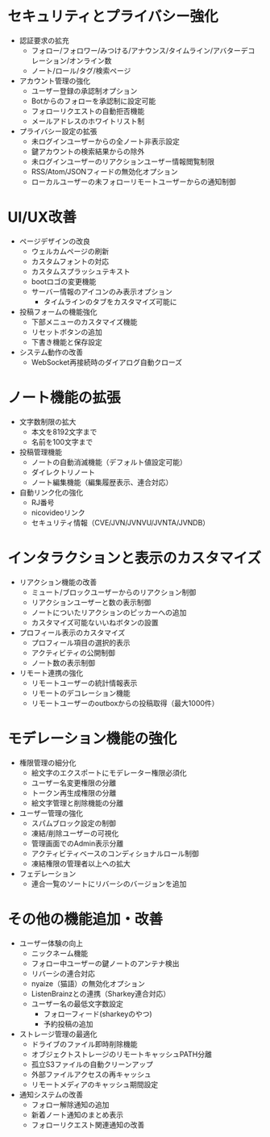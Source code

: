# セキュリティとプライバシー強化
- 認証要求の拡充
  - フォロー/フォロワー/みつける/アナウンス/タイムライン/アバターデコレーション/オンライン数
  - ノート/ロール/タグ/検索ページ
- アカウント管理の強化
  - ユーザー登録の承認制オプション
  - Botからのフォローを承認制に設定可能
  - フォローリクエストの自動拒否機能
  - メールアドレスのホワイトリスト制
- プライバシー設定の拡張
  - 未ログインユーザーからの全ノート非表示設定
  - 鍵アカウントの検索結果からの除外
  - 未ログインユーザーのリアクションユーザー情報閲覧制限
  - RSS/Atom/JSONフィードの無効化オプション
  - ローカルユーザーの未フォローリモートユーザーからの通知制御

# UI/UX改善
- ページデザインの改良
  - ウェルカムページの刷新
  - カスタムフォントの対応
  - カスタムスプラッシュテキスト
  - bootロゴの変更機能
  - サーバー情報のアイコンのみ表示オプション
	- タイムラインのタブをカスタマイズ可能に
- 投稿フォームの機能強化
  - 下部メニューのカスタマイズ機能
  - リセットボタンの追加
  - 下書き機能と保存設定
- システム動作の改善
  - WebSocket再接続時のダイアログ自動クローズ

# ノート機能の拡張
- 文字数制限の拡大
  - 本文を8192文字まで
  - 名前を100文字まで
- 投稿管理機能
  - ノートの自動消滅機能（デフォルト値設定可能）
  - ダイレクトリノート
  - ノート編集機能（編集履歴表示、連合対応）
- 自動リンク化の強化
  - RJ番号
  - nicovideoリンク
  - セキュリティ情報（CVE/JVN/JVNVU/JVNTA/JVNDB）

# インタラクションと表示のカスタマイズ
- リアクション機能の改善
  - ミュート/ブロックユーザーからのリアクション制御
  - リアクションユーザーと数の表示制御
  - ノートについたリアクションのピッカーへの追加
  - カスタマイズ可能ないいねボタンの設置
- プロフィール表示のカスタマイズ
  - プロフィール項目の選択的表示
  - アクティビティの公開制御
  - ノート数の表示制御
- リモート連携の強化
  - リモートユーザーの統計情報表示
  - リモートのデコレーション機能
  - リモートユーザーのoutboxからの投稿取得（最大1000件）

# モデレーション機能の強化
- 権限管理の細分化
  - 絵文字のエクスポートにモデレーター権限必須化
  - ユーザー名変更権限の分離
  - トークン再生成権限の分離
  - 絵文字管理と削除機能の分離
- ユーザー管理の強化
  - スパムブロック設定の制御
  - 凍結/削除ユーザーの可視化
  - 管理画面でのAdmin表示分離
  - アクティビティベースのコンディショナルロール制御
  - 凍結権限の管理者以上への拡大
- フェデレーション
  - 連合一覧のソートにリバーシのバージョンを追加

# その他の機能追加・改善
- ユーザー体験の向上
  - ニックネーム機能
  - フォロー中ユーザーの鍵ノートのアンテナ検出
  - リバーシの連合対応
  - nyaize（猫語）の無効化オプション
  - ListenBrainzとの連携（Sharkey連合対応）
  - ユーザー名の最低文字数設定
	- フォローフィード(sharkeyのやつ)
	- 予約投稿の追加
- ストレージ管理の最適化
  - ドライブのファイル即時削除機能
  - オブジェクトストレージのリモートキャッシュPATH分離
  - 孤立S3ファイルの自動クリーンアップ
  - 外部ファイルアクセスの再キャッシュ
  - リモートメディアのキャッシュ期間設定
- 通知システムの改善
  - フォロー解除通知の追加
  - 新着ノート通知のまとめ表示
  - フォローリクエスト関連通知の改善
